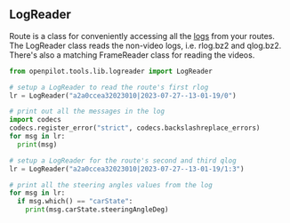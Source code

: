 ## LogReader

Route is a class for conveniently accessing all the [logs](/system/loggerd/) from your routes. The LogReader class reads the non-video logs, i.e. rlog.bz2 and qlog.bz2. There's also a matching FrameReader class for reading the videos.

```python
from openpilot.tools.lib.logreader import LogReader

# setup a LogReader to read the route's first rlog
lr = LogReader("a2a0ccea32023010|2023-07-27--13-01-19/0")

# print out all the messages in the log
import codecs
codecs.register_error("strict", codecs.backslashreplace_errors)
for msg in lr:
  print(msg)

# setup a LogReader for the route's second and third qlog
lr = LogReader("a2a0ccea32023010|2023-07-27--13-01-19/1:3")

# print all the steering angles values from the log
for msg in lr:
  if msg.which() == "carState":
    print(msg.carState.steeringAngleDeg)
```
